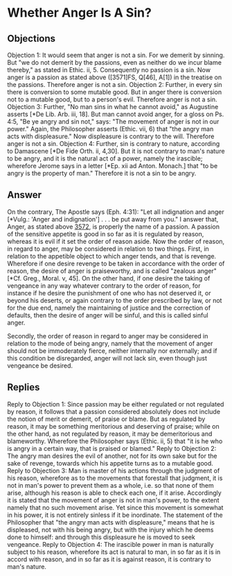 # Whether Anger Is A Sin?
## Objections
Objection 1: It would seem that anger is not a sin. For we demerit by sinning. But "we do not demerit by the passions, even as neither do we incur blame thereby," as stated in Ethic. ii, 5. Consequently no passion is a sin. Now anger is a passion as stated above ([3571]FS, Q[46], A[1]) in the treatise on the passions. Therefore anger is not a sin.
Objection 2: Further, in every sin there is conversion to some mutable good. But in anger there is conversion not to a mutable good, but to a person's evil. Therefore anger is not a sin.
Objection 3: Further, "No man sins in what he cannot avoid," as Augustine asserts [*De Lib. Arb. iii, 18]. But man cannot avoid anger, for a gloss on Ps. 4:5, "Be ye angry and sin not," says: "The movement of anger is not in our power." Again, the Philosopher asserts (Ethic. vii, 6) that "the angry man acts with displeasure." Now displeasure is contrary to the will. Therefore anger is not a sin.
Objection 4: Further, sin is contrary to nature, according to Damascene [*De Fide Orth. ii, 4,30]. But it is not contrary to man's nature to be angry, and it is the natural act of a power, namely the irascible; wherefore Jerome says in a letter [*Ep. xii ad Anton. Monach.] that "to be angry is the property of man." Therefore it is not a sin to be angry.
## Answer
On the contrary, The Apostle says (Eph. 4:31): "Let all indignation and anger [*Vulg.: 'Anger and indignation'] . . . be put away from you."
I answer that, Anger, as stated above [3572](A[1]), is properly the name of a passion. A passion of the sensitive appetite is good in so far as it is regulated by reason, whereas it is evil if it set the order of reason aside. Now the order of reason, in regard to anger, may be considered in relation to two things. First, in relation to the appetible object to which anger tends, and that is revenge. Wherefore if one desire revenge to be taken in accordance with the order of reason, the desire of anger is praiseworthy, and is called "zealous anger" [*Cf. Greg., Moral. v, 45]. On the other hand, if one desire the taking of vengeance in any way whatever contrary to the order of reason, for instance if he desire the punishment of one who has not deserved it, or beyond his deserts, or again contrary to the order prescribed by law, or not for the due end, namely the maintaining of justice and the correction of defaults, then the desire of anger will be sinful, and this is called sinful anger.

Secondly, the order of reason in regard to anger may be considered in relation to the mode of being angry, namely that the movement of anger should not be immoderately fierce, neither internally nor externally; and if this condition be disregarded, anger will not lack sin, even though just vengeance be desired.
## Replies
Reply to Objection 1: Since passion may be either regulated or not regulated by reason, it follows that a passion considered absolutely does not include the notion of merit or demerit, of praise or blame. But as regulated by reason, it may be something meritorious and deserving of praise; while on the other hand, as not regulated by reason, it may be demeritorious and blameworthy. Wherefore the Philosopher says (Ethic. ii, 5) that "it is he who is angry in a certain way, that is praised or blamed."
Reply to Objection 2: The angry man desires the evil of another, not for its own sake but for the sake of revenge, towards which his appetite turns as to a mutable good.
Reply to Objection 3: Man is master of his actions through the judgment of his reason, wherefore as to the movements that forestall that judgment, it is not in man's power to prevent them as a whole, i.e. so that none of them arise, although his reason is able to check each one, if it arise. Accordingly it is stated that the movement of anger is not in man's power, to the extent namely that no such movement arise. Yet since this movement is somewhat in his power, it is not entirely sinless if it be inordinate. The statement of the Philosopher that "the angry man acts with displeasure," means that he is displeased, not with his being angry, but with the injury which he deems done to himself: and through this displeasure he is moved to seek vengeance.
Reply to Objection 4: The irascible power in man is naturally subject to his reason, wherefore its act is natural to man, in so far as it is in accord with reason, and in so far as it is against reason, it is contrary to man's nature.